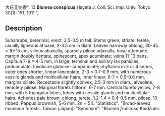 大花艾纳香",
13.**Blumea conspicua** Hayata J. Coll. Sci. Imp. Univ. Tokyo. 30(1): 151. 1911.",

## Description
Subshrubs, perennial, erect, 2.5-3.5 m tall. Stems green, striate, terete, usually ligneous at base, 2-3.5 cm in diam. Leaves narrowly oblong, 30-45 × 10-15 cm, villous abaxially, sparsely pilose adaxially, base attenuate, margin doubly dentate, spinescent, apex acuminate; veins 11-13 pairs. Capitula 7-9 × 4-5 mm, in large, terminal and axillary lax panicles, pedunculate. Involucre globose-campanulate; phyllaries in 3 or 4 series, outer ones shorter, linear-lanceolate, 2-3 × 0.7-0.9 mm, with numerous sessile glands and multicellular hairs, inner linear, 6-7 × 0.6-0.8 mm, margins ciliate. Receptacle slightly convex, 2.5-3 mm in diam., alveolate, remotely pilose. Marginal florets filiform, 6-7 mm. Central florets yellow, 7-8 mm, with 5 triangular lobes, lobes with sessile glands and multicellular hairs. Achenes pale brown, oblong, terete, 1.2-1.4 × 0.4-0.5 mm, pilose, 10-ribbed. Pappus brownish, 5-6 mm. 2*n* = 54.
  "Statistics": "Broad-leaved monsoon forests. Taiwan [Japan].
  "Synonym": "*Blumea fruticosa* Koidzumi.
